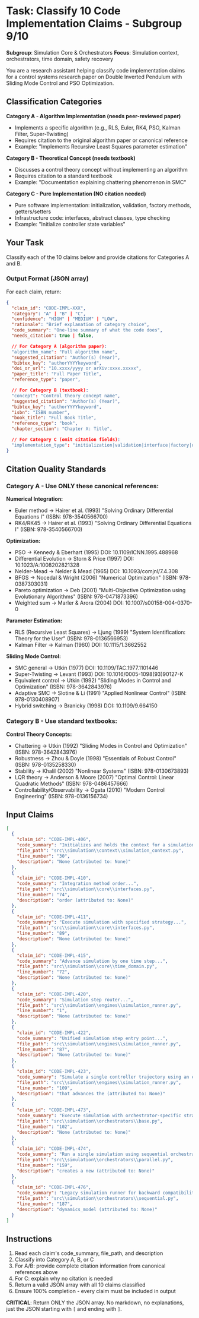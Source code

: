 # Task: Classify 10 Code Implementation Claims - Subgroup 9/10

**Subgroup**: Simulation Core & Orchestrators
**Focus**: Simulation context, orchestrators, time domain, safety recovery

You are a research assistant helping classify code implementation claims for a control systems research paper on Double Inverted Pendulum with Sliding Mode Control and PSO Optimization.

## Classification Categories

**Category A - Algorithm Implementation (needs peer-reviewed paper)**
- Implements a specific algorithm (e.g., RLS, Euler, RK4, PSO, Kalman Filter, Super-Twisting)
- Requires citation to the original algorithm paper or canonical reference
- Example: "Implements Recursive Least Squares parameter estimation"

**Category B - Theoretical Concept (needs textbook)**
- Discusses a control theory concept without implementing an algorithm
- Requires citation to a standard textbook
- Example: "Documentation explaining chattering phenomenon in SMC"

**Category C - Pure Implementation (NO citation needed)**
- Pure software implementation: initialization, validation, factory methods, getters/setters
- Infrastructure code: interfaces, abstract classes, type checking
- Example: "Initialize controller state variables"

## Your Task

Classify each of the 10 claims below and provide citations for Categories A and B.

### Output Format (JSON array)

For each claim, return:

```json
{
  "claim_id": "CODE-IMPL-XXX",
  "category": "A" | "B" | "C",
  "confidence": "HIGH" | "MEDIUM" | "LOW",
  "rationale": "Brief explanation of category choice",
  "code_summary": "One-line summary of what the code does",
  "needs_citation": true | false,

  // For Category A (algorithm paper):
  "algorithm_name": "Full algorithm name",
  "suggested_citation": "Author(s) (Year)",
  "bibtex_key": "authorYYYYkeyword",
  "doi_or_url": "10.xxxx/yyyy or arXiv:xxxx.xxxxx",
  "paper_title": "Full Paper Title",
  "reference_type": "paper",

  // For Category B (textbook):
  "concept": "Control theory concept name",
  "suggested_citation": "Author(s) (Year)",
  "bibtex_key": "authorYYYYkeyword",
  "isbn": "ISBN number",
  "book_title": "Full Book Title",
  "reference_type": "book",
  "chapter_section": "Chapter X: Title",

  // For Category C (omit citation fields):
  "implementation_type": "initialization|validation|interface|factory|utility"
}
```

## Citation Quality Standards

### Category A - Use ONLY these canonical references:

**Numerical Integration:**
- Euler method → Hairer et al. (1993) "Solving Ordinary Differential Equations I" (ISBN: 978-3540566700)
- RK4/RK45 → Hairer et al. (1993) "Solving Ordinary Differential Equations I" (ISBN: 978-3540566700)

**Optimization:**
- PSO → Kennedy & Eberhart (1995) DOI: 10.1109/ICNN.1995.488968
- Differential Evolution → Storn & Price (1997) DOI: 10.1023/A:1008202821328
- Nelder-Mead → Nelder & Mead (1965) DOI: 10.1093/comjnl/7.4.308
- BFGS → Nocedal & Wright (2006) "Numerical Optimization" (ISBN: 978-0387303031)
- Pareto optimization → Deb (2001) "Multi-Objective Optimization using Evolutionary Algorithms" (ISBN: 978-0471873396)
- Weighted sum → Marler & Arora (2004) DOI: 10.1007/s00158-004-0370-0

**Parameter Estimation:**
- RLS (Recursive Least Squares) → Ljung (1999) "System Identification: Theory for the User" (ISBN: 978-0136566953)
- Kalman Filter → Kalman (1960) DOI: 10.1115/1.3662552

**Sliding Mode Control:**
- SMC general → Utkin (1977) DOI: 10.1109/TAC.1977.1101446
- Super-Twisting → Levant (1993) DOI: 10.1016/0005-1098(93)90127-K
- Equivalent control → Utkin (1992) "Sliding Modes in Control and Optimization" (ISBN: 978-3642843976)
- Adaptive SMC → Slotine & Li (1991) "Applied Nonlinear Control" (ISBN: 978-0130408907)
- Hybrid switching → Branicky (1998) DOI: 10.1109/9.664150

### Category B - Use standard textbooks:

**Control Theory Concepts:**
- Chattering → Utkin (1992) "Sliding Modes in Control and Optimization" (ISBN: 978-3642843976)
- Robustness → Zhou & Doyle (1998) "Essentials of Robust Control" (ISBN: 978-0135258330)
- Stability → Khalil (2002) "Nonlinear Systems" (ISBN: 978-0130673893)
- LQR theory → Anderson & Moore (2007) "Optimal Control: Linear Quadratic Methods" (ISBN: 978-0486457666)
- Controllability/Observability → Ogata (2010) "Modern Control Engineering" (ISBN: 978-0136156734)

## Input Claims

```json
[
  {
    "claim_id": "CODE-IMPL-406",
    "code_summary": "Initializes and holds the context for a simulation run...",
    "file_path": "src\\simulation\\context\\simulation_context.py",
    "line_number": "30",
    "description": "None (attributed to: None)"
  },
  {
    "claim_id": "CODE-IMPL-410",
    "code_summary": "Integration method order...",
    "file_path": "src\\simulation\\core\\interfaces.py",
    "line_number": "74",
    "description": "order (attributed to: None)"
  },
  {
    "claim_id": "CODE-IMPL-411",
    "code_summary": "Execute simulation with specified strategy...",
    "file_path": "src\\simulation\\core\\interfaces.py",
    "line_number": "89",
    "description": "None (attributed to: None)"
  },
  {
    "claim_id": "CODE-IMPL-415",
    "code_summary": "Advance simulation by one time step...",
    "file_path": "src\\simulation\\core\\time_domain.py",
    "line_number": "72",
    "description": "None (attributed to: None)"
  },
  {
    "claim_id": "CODE-IMPL-420",
    "code_summary": "Simulation step router...",
    "file_path": "src\\simulation\\engines\\simulation_runner.py",
    "line_number": "1",
    "description": "None (attributed to: None)"
  },
  {
    "claim_id": "CODE-IMPL-422",
    "code_summary": "Unified simulation step entry point...",
    "file_path": "src\\simulation\\engines\\simulation_runner.py",
    "line_number": "87",
    "description": "None (attributed to: None)"
  },
  {
    "claim_id": "CODE-IMPL-423",
    "code_summary": "Simulate a single controller trajectory using an explicit Euler method...",
    "file_path": "src\\simulation\\engines\\simulation_runner.py",
    "line_number": "109",
    "description": "that advances the (attributed to: None)"
  },
  {
    "claim_id": "CODE-IMPL-473",
    "code_summary": "Execute simulation with orchestrator-specific strategy...",
    "file_path": "src\\simulation\\orchestrators\\base.py",
    "line_number": "102",
    "description": "None (attributed to: None)"
  },
  {
    "claim_id": "CODE-IMPL-474",
    "code_summary": "Run a single simulation using sequential orchestrator...",
    "file_path": "src\\simulation\\orchestrators\\parallel.py",
    "line_number": "159",
    "description": "creates a new (attributed to: None)"
  },
  {
    "claim_id": "CODE-IMPL-476",
    "code_summary": "Legacy simulation runner for backward compatibility...",
    "file_path": "src\\simulation\\orchestrators\\sequential.py",
    "line_number": "187",
    "description": "dynamics_model (attributed to: None)"
  }
]
```

## Instructions

1. Read each claim's code_summary, file_path, and description
2. Classify into Category A, B, or C
3. For A/B: provide complete citation information from canonical references above
4. For C: explain why no citation is needed
5. Return a valid JSON array with all 10 claims classified
6. Ensure 100% completion - every claim must be included in output

**CRITICAL**: Return ONLY the JSON array. No markdown, no explanations, just the JSON starting with `[` and ending with `]`.

